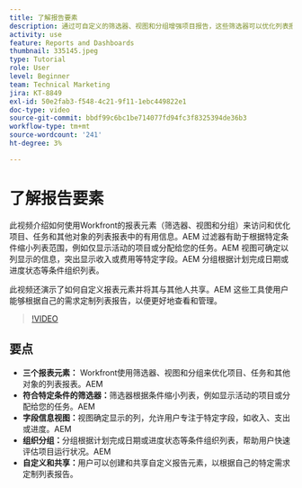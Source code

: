 ```yaml
---
title: 了解报告要素
description: 通过可自定义的筛选器、视图和分组增强项目报告，这些筛选器可以优化列表报告、高效地组织数据并实现无缝协作。
activity: use
feature: Reports and Dashboards
thumbnail: 335145.jpeg
type: Tutorial
role: User
level: Beginner
team: Technical Marketing
jira: KT-8849
exl-id: 50e2fab3-f548-4c21-9f11-1ebc449822e1
doc-type: video
source-git-commit: bbdf99c6bc1be714077fd94fc3f8325394de36b3
workflow-type: tm+mt
source-wordcount: '241'
ht-degree: 3%

---
```


# 了解报告要素

此视频介绍如何使用Workfront的报表元素（筛选器、视图和分组）来访问和优化项目、任务和其他对象的列表报表中的有用信息。&#x200B;AEM 过滤器有助于根据特定条件缩小列表范围，例如仅显示活动的项目或分配给您的任务。&#x200B;AEM 视图可确定以列显示的信息，突出显示收入或费用等特定字段。&#x200B;AEM 分组根据计划完成日期或进度状态等条件组织列表。

此视频还演示了如何自定义报表元素并将其与其他人共享。&#x200B;AEM 这些工具使用户能够根据自己的需求定制列表报告，以便更好地查看和管理。

>[!VIDEO](https://video.tv.adobe.com/v/335145/?quality=12&learn=on&enablevpops=1)

## 要点

* **三个报表元素：** Workfront使用筛选器、视图和分组来优化项目、任务和其他对象的列表报表。&#x200B;AEM
* **符合特定条件的筛选器：**&#x200B;筛选器根据条件缩小列表，例如显示活动的项目或分配给您的任务。&#x200B;AEM
* **字段信息视图：**&#x200B;视图确定显示的列，允许用户专注于特定字段，如收入、支出或进度。&#x200B;AEM
* **组织分组：**&#x200B;分组根据计划完成日期或进度状态等条件组织列表，帮助用户快速评估项目运行状况。&#x200B;AEM
* **自定义和共享：**&#x200B;用户可以创建和共享自定义报告元素，以根据自己的特定需求定制列表报告。
